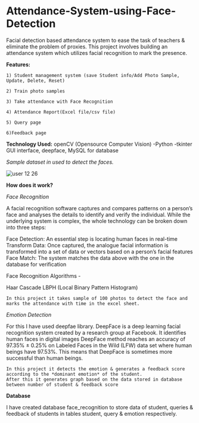 # Attendance-System-using-Face-Detection
Facial detection based attendance system to ease the task of teachers &amp; eliminate the problem of proxies.
This project involves building an attendance system which utilizes facial recognition to mark the presence.

**Features:**
            
	1) Student management system (save Student info/Add Photo Sample, Update, Delete, Reset) 

	2) Train photo samples 

	3) Take attendance with Face Recognition 

	4) Attendance Report(Excel file/csv file) 

	5) Query page

	6)Feedback page
	
**Technology Used:** openCV (Opensource Computer Vision) -Python -tkinter GUI interface, deepface, MySQL for database

*Sample dataset in used to detect the faces.*

![user 12 26](https://user-images.githubusercontent.com/106318752/170840430-d393036a-4693-4625-89d0-92e7dcee3459.jpg)

**How does it work?**
	
*Face Recognition*

A facial recognition software captures and compares patterns on a person’s face and analyses the details to identify and verify the individual. While the underlying system is complex, the whole technology can be broken down into three steps:

Face Detection: An essential step is locating human faces in real-time
Transform Data: Once captured, the analogue facial information is transformed into a set of data or vectors based on a person’s facial features
Face Match: The system matches the data above with the one in the database for verification

Face Recognition Algorithms -

Haar Cascade
LBPH (Local Binary Pattern Histogram)

	In this project it takes sample of 100 photos to detect the face and marks the attendance with time in the excel sheet.
	
*Emotion Detection*

For this I have used deepfae library.
DeepFace is a deep learning facial recognition system created by a research group at Facebook. It identifies human faces in digital images
DeepFace method reaches an accuracy of 97.35% ± 0.25% on Labeled Faces in the Wild (LFW) data set where human beings have 97.53%. This means that DeepFace is sometimes more successful than human beings.

	In this project it detects the emotion & generates a feedback score according to the *dominant emotion* of the student.
	After this it generates graph based on the data stored in database between number of student & feedback score
	
**Database**

I have created database  face_recognition to store data of student, queries & feedback of students in tables student, query & emotion respectively.
	

	


	

	
	



